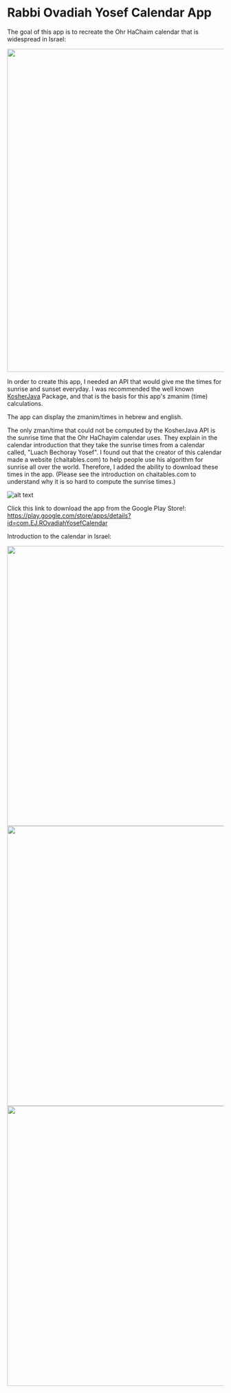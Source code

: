 # Rabbi Ovadiah Yosef Calendar App
The goal of this app is to recreate the Ohr HaChaim calendar that is widespread in Israel:

<img src="https://i.imgur.com/QqGAtTB.jpg" height="750">

In order to create this app, I needed an API that would give me the times for sunrise and sunset everyday. I was recommended the well known [KosherJava](https://github.com/KosherJava/zmanim) Package, and that is the basis for this app's zmanim (time) calculations.

The app can display the zmanim/times in hebrew and english.

The only zman/time that could not be computed by the KosherJava API is the sunrise time that the Ohr HaChayim calendar uses. They explain in the calendar introduction that they take the sunrise times from a calendar called, "Luach Bechoray Yosef". I found out that the creator of this calendar made a website (chaitables.com) to help people use his algorithm for sunrise all over the world. Therefore, I added the ability to download these times in the app. (Please see the introduction on chaitables.com to understand why it is so hard to compute the sunrise times.)

![alt text](https://play-lh.googleusercontent.com/46VfUTuZLlA_ogFYMP0oLUbtgQtsj-D3lHNDnS5LvqVwwgXr4Qh0p8d0ZiJg-z69IEY=w720-h310-rw)

Click this link to download the app from the Google Play Store!: https://play.google.com/store/apps/details?id=com.EJ.ROvadiahYosefCalendar

Introduction to the calendar in Israel:

<img src="https://i.imgur.com/udfwy3R.jpg" height="650">
<img src="https://i.imgur.com/ureV4p4.jpg" height="650">
<img src="https://i.imgur.com/HXEzXvr.jpg" height="650">
